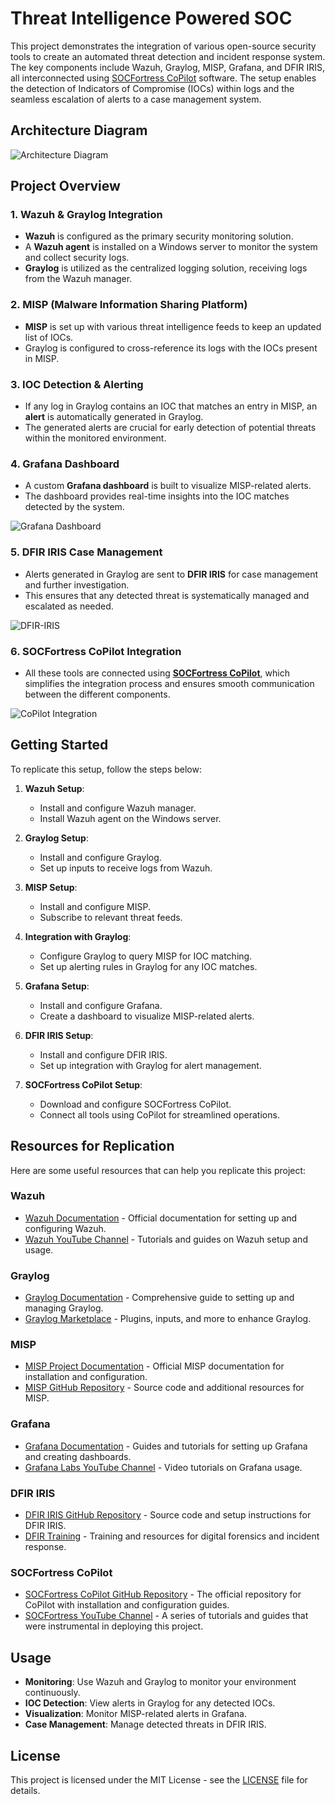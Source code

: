 # Threat Intelligence Powered SOC

This project demonstrates the integration of various open-source security tools to create an automated threat detection and incident response system. The key components include Wazuh, Graylog, MISP, Grafana, and DFIR IRIS, all interconnected using [SOCFortress CoPilot](https://github.com/socfortress/CoPilot) software. The setup enables the detection of Indicators of Compromise (IOCs) within logs and the seamless escalation of alerts to a case management system.

## Architecture Diagram

![Architecture Diagram](https://github.com/arviiyer/threat-intel-soc/blob/main/threat-intel-soc-architecture-diagram.drawio.png)

## Project Overview

### 1. Wazuh & Graylog Integration

- **Wazuh** is configured as the primary security monitoring solution.
- A **Wazuh agent** is installed on a Windows server to monitor the system and collect security logs.
- **Graylog** is utilized as the centralized logging solution, receiving logs from the Wazuh manager.

### 2. MISP (Malware Information Sharing Platform)

- **MISP** is set up with various threat intelligence feeds to keep an updated list of IOCs.
- Graylog is configured to cross-reference its logs with the IOCs present in MISP.

### 3. IOC Detection & Alerting

- If any log in Graylog contains an IOC that matches an entry in MISP, an **alert** is automatically generated in Graylog.
- The generated alerts are crucial for early detection of potential threats within the monitored environment.

### 4. Grafana Dashboard

- A custom **Grafana dashboard** is built to visualize MISP-related alerts.
- The dashboard provides real-time insights into the IOC matches detected by the system.

![Grafana Dashboard](https://github.com/arviiyer/threat-intel-soc/blob/main/screenshots/grafana-with-misp-findings.png)

### 5. DFIR IRIS Case Management

- Alerts generated in Graylog are sent to **DFIR IRIS** for case management and further investigation.
- This ensures that any detected threat is systematically managed and escalated as needed.

![DFIR-IRIS](https://github.com/arviiyer/threat-intel-soc/blob/main/screenshots/dfir-iris-alerts.png)

### 6. SOCFortress CoPilot Integration

- All these tools are connected using [**SOCFortress CoPilot**](https://github.com/socfortress/CoPilot), which simplifies the integration process and ensures smooth communication between the different components.

![CoPilot Integration](https://github.com/arviiyer/threat-intel-soc/blob/main/screenshots/copilot-connectors.png)

## Getting Started

To replicate this setup, follow the steps below:

1. **Wazuh Setup**:
   - Install and configure Wazuh manager.
   - Install Wazuh agent on the Windows server.

2. **Graylog Setup**:
   - Install and configure Graylog.
   - Set up inputs to receive logs from Wazuh.

3. **MISP Setup**:
   - Install and configure MISP.
   - Subscribe to relevant threat feeds.

4. **Integration with Graylog**:
   - Configure Graylog to query MISP for IOC matching.
   - Set up alerting rules in Graylog for any IOC matches.

5. **Grafana Setup**:
   - Install and configure Grafana.
   - Create a dashboard to visualize MISP-related alerts.

6. **DFIR IRIS Setup**:
   - Install and configure DFIR IRIS.
   - Set up integration with Graylog for alert management.

7. **SOCFortress CoPilot Setup**:
   - Download and configure SOCFortress CoPilot.
   - Connect all tools using CoPilot for streamlined operations.

## Resources for Replication

Here are some useful resources that can help you replicate this project:

### Wazuh
- [Wazuh Documentation](https://documentation.wazuh.com/) - Official documentation for setting up and configuring Wazuh.
- [Wazuh YouTube Channel](https://www.youtube.com/c/Wazuh) - Tutorials and guides on Wazuh setup and usage.

### Graylog
- [Graylog Documentation](https://docs.graylog.org/) - Comprehensive guide to setting up and managing Graylog.
- [Graylog Marketplace](https://marketplace.graylog.org/) - Plugins, inputs, and more to enhance Graylog.

### MISP
- [MISP Project Documentation](https://www.misp-project.org/documentation/) - Official MISP documentation for installation and configuration.
- [MISP GitHub Repository](https://github.com/MISP/MISP) - Source code and additional resources for MISP.

### Grafana
- [Grafana Documentation](https://grafana.com/docs/) - Guides and tutorials for setting up Grafana and creating dashboards.
- [Grafana Labs YouTube Channel](https://www.youtube.com/c/Grafana) - Video tutorials on Grafana usage.

### DFIR IRIS
- [DFIR IRIS GitHub Repository](https://github.com/dfir-iris/iris-web) - Source code and setup instructions for DFIR IRIS.
- [DFIR Training](https://www.dfir.training/) - Training and resources for digital forensics and incident response.

### SOCFortress CoPilot
- [SOCFortress CoPilot GitHub Repository](https://github.com/socfortress/CoPilot) - The official repository for CoPilot with installation and configuration guides.
- [SOCFortress YouTube Channel](https://www.youtube.com/@taylorwalton_socfortress) - A series of tutorials and guides that were instrumental in deploying this project.

## Usage

- **Monitoring**: Use Wazuh and Graylog to monitor your environment continuously.
- **IOC Detection**: View alerts in Graylog for any detected IOCs.
- **Visualization**: Monitor MISP-related alerts in Grafana.
- **Case Management**: Manage detected threats in DFIR IRIS.

## License

This project is licensed under the MIT License - see the [LICENSE](LICENSE) file for details.
